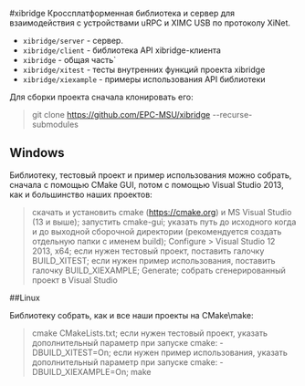 #xibridge
Кроссплатформенная библиотека и сервер для взаимодействия с устройствами uRPC и XIMС USB по протоколу XiNet.

* `xibridge/server` - сервер.
* `xibridge/client` - библиотека API xibridge-клиента
* `xibridge` - общая часть`
* `xibridge/xitest` - тесты внутренних функций проекта xibridge
* `xibridge/xiexample` - примеры использования API библиотеки
  
Для сборки проекта сначала клонировать его:

> git clone https://github.com/EPC-MSU/xibridge --recurse-submodules  

## Windows

Библиотеку, тестовый проект и пример использования можно собрать, сначала с помощью CMake GUI, потом с помощью Visual Studio 2013, как и большинство наших 
проектов:

> cкачать и установить cmake (https://cmake.org) и MS Visual Studio (13 и выше);
> запустить cmake-gui;
> указать путь до исходного когда и до выходной сборочной директории (рекомендуется создать отдельную папки с именем build);
> Configure > Visual Studio 12 2013, x64;
> если нужен тестовый проект, поставить галочку BUILD_XITEST;
> если нужен пример использования, поставить галочку BUILD_XIEXAMPLE; 
> Generate;
> собрать сгенерированный проект в Visual Studio

##Linux 

Библиотеку собрать, как и все наши проекты на CMake\make:

> cmake CMakeLists.txt;
> если нужен тестовый проект, указать дополнительный параметр при запуске cmake: -DBUILD_XITEST=On;
> если нужен пример использования, указать дополнительный параметр при запуске cmake: -DBUILD_XIEXAMPLE=On; 
> make  


